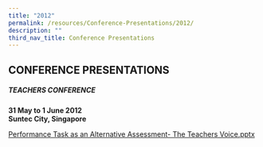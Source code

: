 ```yaml
---
title: "2012"
permalink: /resources/Conference-Presentations/2012/
description: ""
third_nav_title: Conference Presentations
---
```

## CONFERENCE PRESENTATIONS

##### TEACHERS CONFERENCE

**31 May to 1 June 2012**<br>
**Suntec City, Singapore**

[Performance Task as an Alternative Assessment- The Teachers Voice.pptx](https://www.rgs.edu.sg/qql/slot/u554/Resources/Conference%20Proceedings/2012/Teachers%20Conference/Performance%20Task%20as%20an%20Alternative%20Assessment-%20The%20Teachers%20Voice.pptx)


